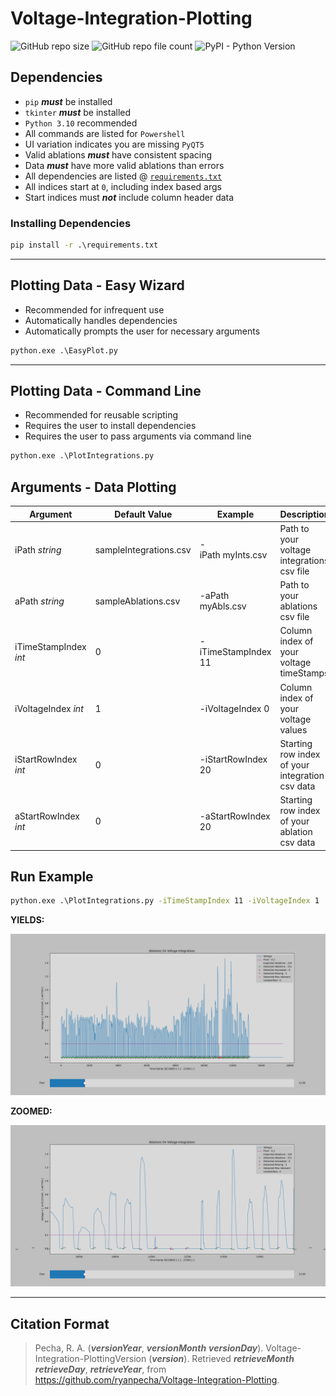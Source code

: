 # Voltage-Integration-Plotting

![GitHub repo size](https://img.shields.io/github/repo-size/ryanpecha/Voltage-Integration-Plotting)
![GitHub repo file count](https://img.shields.io/github/directory-file-count/ryanpecha/Voltage-Integration-Plotting)
![PyPI - Python Version](https://img.shields.io/pypi/pyversions/matplotlib/3.6.2)

## **Dependencies**

* `pip` _**must**_ be installed
* `tkinter` _**must**_ be installed
* `Python 3.10` recommended
* All commands are listed for `Powershell`
* UI variation indicates you are missing `PyQT5`
* Valid ablations _**must**_ have consistent spacing
* Data _**must**_ have more valid ablations than errors
* All dependencies are listed @ [`requirements.txt`](./requirements.txt)
* All indices start at `0`, including index based args
* Start indices must _**not**_ include column header data

### **Installing Dependencies**

```cmd
pip install -r .\requirements.txt
```

---

## **Plotting Data - Easy Wizard**

* Recommended for infrequent use
* Automatically handles dependencies
* Automatically prompts the user for necessary arguments

```cmd
python.exe .\EasyPlot.py
```

---

## **Plotting Data - Command Line**

* Recommended for reusable scripting
* Requires the user to install dependencies
* Requires the user to pass arguments via command line

```cmd
python.exe .\PlotIntegrations.py
```

## **Arguments - Data Plotting**

| Argument               | Default Value          | Example                    | Description                                               |
| ---------------------- | ---------------------- | -------------------------- | --------------------------------------------------------- |
| iPath _string_         | sampleIntegrations.csv | -iPath myInts.csv | Path to your voltage integrations csv file                |
| aPath _string_         | sampleAblations.csv    | -aPath myAbls.csv     | Path to your ablations csv file                           |
| iTimeStampIndex _int_  | 0                      | -iTimeStampIndex 11         | Column index of your voltage timeStamps |
| iVoltageIndex _int_    | 1 | -iVoltageIndex 0            | Column index of your voltage values |
| iStartRowIndex _int_   | 0 | -iStartRowIndex 20         | Starting row index of your integration csv data |
| aStartRowIndex _int_   | 0  | -aStartRowIndex 20         | Starting row index of your ablation csv data |

## **Run Example**

```cmd
python.exe .\PlotIntegrations.py -iTimeStampIndex 11 -iVoltageIndex 1
```

**YIELDS:**

![Plot of Generated Sample Data](./Figure_1.png "Plot of Existing Sample Data")

**ZOOMED:**

![Plot of Generated Sample Data](./Figure_2.png "Plot of Existing Sample Data - ZOOMED")

---

## **Citation Format**

> Pecha, R. A. (***versionYear***, ***versionMonth*** ***versionDay***). Voltage-Integration-PlottingVersion (***version***). Retrieved ***retrieveMonth*** ***retrieveDay***, ***retrieveYear***, from https://github.com/ryanpecha/Voltage-Integration-Plotting. 
